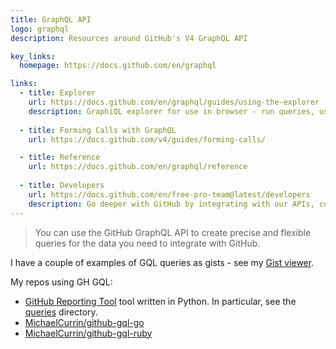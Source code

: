 ```yaml
---
title: GraphQL API
logo: graphql
description: Resources around GitHub's V4 GraphQL API

key_links:
  homepage: https://docs.github.com/en/graphql

links:
  - title: Explorer
    url: https://docs.github.com/en/graphql/guides/using-the-explorer
    description: GraphiQL explorer for use in browser - run queries, use hints, get validation and learn about the schema
  
  - title: Forming Calls with GraphQL
    url: https://docs.github.com/v4/guides/forming-calls/

  - title: Reference
    url: https://docs.github.com/en/graphql/reference
    
  - title: Developers
    url: https://docs.github.com/en/free-pro-team@latest/developers
    description: Go deeper with GitHub by integrating with our APIs, customizing your GitHub workflow, and building and sharing apps with the community.
---
```


> You can use the GitHub GraphQL API to create precise and flexible queries for the data you need to integrate with GitHub.

I have a couple of examples of GQL queries as gists - see my [Gist viewer](https://michaelcurrin.github.io/gist-viewer/).

My repos using GH GQL:

- [GitHub Reporting Tool](https://github.com/MichaelCurrin/github-reporting-py) tool written in Python. In particular, see the [queries](https://github.com/MichaelCurrin/github-reporting-py/tree/master/ghgql/queries) directory.
- [MichaelCurrin/github-gql-go](https://github.com/MichaelCurrin/github-gql-go)
- [MichaelCurrin/github-gql-ruby](https://github.com/MichaelCurrin/github-gql-ruby)
